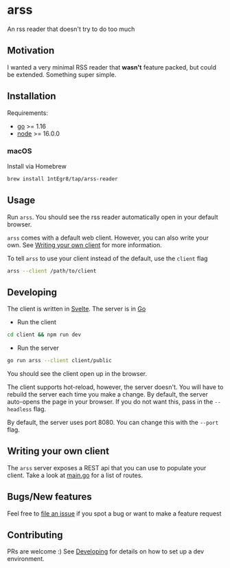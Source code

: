 # arss
An rss reader that doesn't try to do too much

## Motivation

I wanted a very minimal RSS reader that **wasn't** feature packed, but could be extended. Something super simple.

## Installation

Requirements:
- [go](https://golang.org/doc/install) >= 1.16
- [node](https://nodejs.org/en/download/) >= 16.0.0

### macOS
Install via Homebrew
```bash
brew install 1ntEgr8/tap/arss-reader
```

## Usage

Run `arss`. You should see the rss reader automatically open in your default browser.

`arss` comes with a default web client. However, you can also write your own. See [Writing your own client](#writing-your-own-client) for more information.

To tell `arss` to use your client instead of the default, use the `client` flag
```bash
arss --client /path/to/client
```

## Developing

The client is written in [Svelte](https://svelte.dev/). The server is in [Go](https://golang.org/)

- Run the client
```bash
cd client && npm run dev
```
- Run the server
```bash
go run arss --client client/public
```

You should see the client open up in the browser. 

The client supports hot-reload, however, the server doesn't. You will have to rebuild the server each time you make a change. By default, the server auto-opens the page in your browser. If you do not want this, pass in the `--headless` flag.

By default, the server uses port 8080. You can change this with the `--port` flag.

## Writing your own client

The `arss` server exposes a REST api that you can use to populate your client. Take a look at [main.go](./main.go) for a list of routes.

## Bugs/New features

Feel free to [file an issue](https://github.com/1ntEgr8/arss/issues/new) if you spot a bug or want to make a feature request

## Contributing

PRs are welcome :) See [Developing](#Developing) for details on how to set up a dev environment.
